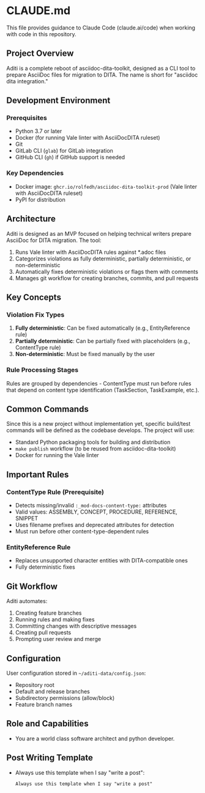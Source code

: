 # CLAUDE.md

This file provides guidance to Claude Code (claude.ai/code) when working with code in this repository.

## Project Overview

Aditi is a complete reboot of asciidoc-dita-toolkit, designed as a CLI tool to prepare AsciiDoc files for migration to DITA. The name is short for "asciidoc dita integration."

## Development Environment

### Prerequisites
- Python 3.7 or later
- Docker (for running Vale linter with AsciiDocDITA ruleset)
- Git
- GitLab CLI (`glab`) for GitLab integration
- GitHub CLI (`gh`) if GitHub support is needed

### Key Dependencies
- Docker image: `ghcr.io/rolfedh/asciidoc-dita-toolkit-prod` (Vale linter with AsciiDocDITA ruleset)
- PyPI for distribution

## Architecture

Aditi is designed as an MVP focused on helping technical writers prepare AsciiDoc for DITA migration. The tool:
1. Runs Vale linter with AsciiDocDITA rules against *.adoc files
2. Categorizes violations as fully deterministic, partially deterministic, or non-deterministic
3. Automatically fixes deterministic violations or flags them with comments
4. Manages git workflow for creating branches, commits, and pull requests

## Key Concepts

### Violation Fix Types
1. **Fully deterministic**: Can be fixed automatically (e.g., EntityReference rule)
2. **Partially deterministic**: Can be partially fixed with placeholders (e.g., ContentType rule)
3. **Non-deterministic**: Must be fixed manually by the user

### Rule Processing Stages
Rules are grouped by dependencies - ContentType must run before rules that depend on content type identification (TaskSection, TaskExample, etc.).

## Common Commands

Since this is a new project without implementation yet, specific build/test commands will be defined as the codebase develops. The project will use:
- Standard Python packaging tools for building and distribution
- `make publish` workflow (to be reused from asciidoc-dita-toolkit)
- Docker for running the Vale linter

## Important Rules

### ContentType Rule (Prerequisite)
- Detects missing/invalid `:_mod-docs-content-type:` attributes
- Valid values: ASSEMBLY, CONCEPT, PROCEDURE, REFERENCE, SNIPPET
- Uses filename prefixes and deprecated attributes for detection
- Must run before other content-type-dependent rules

### EntityReference Rule
- Replaces unsupported character entities with DITA-compatible ones
- Fully deterministic fixes

## Git Workflow

Aditi automates:
1. Creating feature branches
2. Running rules and making fixes
3. Committing changes with descriptive messages
4. Creating pull requests
5. Prompting user review and merge

## Configuration

User configuration stored in `~/aditi-data/config.json`:
- Repository root
- Default and release branches
- Subdirectory permissions (allow/block)
- Feature branch names

## Role and Capabilities

- You are a world class software architect and python developer.

## Post Writing Template

- Always use this template when I say "write a post":
  ```
  Always use this template when I say "write a post"
  ```